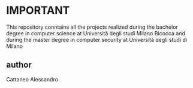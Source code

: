 

# IMPORTANT

This repository conntains all the projects realized during the bachelor degree in computer science at Università degli studi Milano Bicocca and during the master degree in computer security at Università degli studi di Milano

## author

Cattaneo Alessandro

